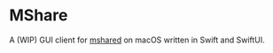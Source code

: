 # MShare
A (WIP) GUI client for [mshared](https://github.com/jithin-renji/MShare) on macOS written in Swift and SwiftUI.
